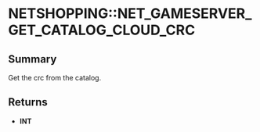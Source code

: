 # NETSHOPPING::NET_GAMESERVER_GET_CATALOG_CLOUD_CRC

## Summary
Get the crc from the catalog.

## Returns
* **INT**
